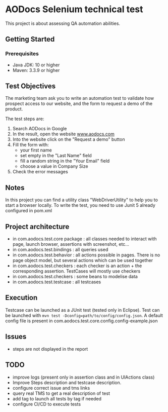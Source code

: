 # AODocs Selenium technical test

This project is about assessing QA automation abilities.

## Getting Started

### Prerequisites
* Java JDK: 10 or higher
* Maven: 3.3.9 or higher

## Test Objectives
The marketing team ask you to write an automation test to validate how prospect access to our website, and the form to request a demo of the product.
 
The test steps are:
 1. Search AODocs in Google
 2. In the result, open the website www.aodocs.com
 3. Into the website click on the "Request a demo" button
 4. Fill the form with:
     * your first name
     * set empty in the "Last Name" field
     * fill a random string in the "Your Email" field
     * choose a value in Company Size
 5. Check the error messages

## Notes
In this project you can find a utility class "WebDriverUtility" to help you to start a browser locally.
To write the test, you need to use Junit 5 already configured in pom.xml

## Project architecture
- in com.aodocs.test.core package : all classes needed to interact with page, launch browser, assertions with screenshot, etc...
- in com.aodocs.test.bindings : all queries used
- in com.aodocs.test.behavior : all actions possible in pages. There is no page object model, but several actions which can be used together
- in com.aodocs.test.checkers : each checker is an action + the corresponding assertion. TestCases will mostly use checkers
- in com.aodocs.test.checkers : some beans to modelise data
- in com.aodocs.test.testcase : all testcases

## Execution
Testcase can be launched as a JUnit test (tested only in Eclipse).
Test can be launched with ```mvn test -Dconfig=path/to/config/config.json```. A default config file is present in com.aodocs.test.core.config.config-example.json

## Issues
- steps are not displayed in the report

## TODO
- improve logs (present only in assertion class and in UIActions class)
- Improve Steps description and testcase description.
- configure correct issue and tms links
- query real TMS to get a real description of test
- add tag to launch all tests by tag if needed
- configure CI/CD to execute tests


